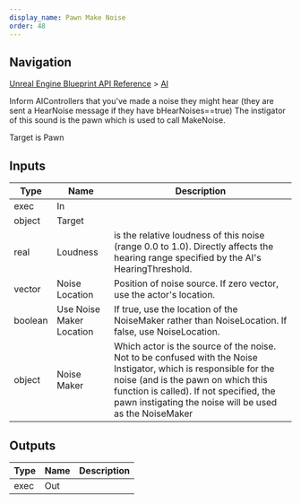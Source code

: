 ```yaml
---
display_name: Pawn Make Noise
order: 48
---
```

## Navigation

[Unreal Engine Blueprint API Reference](https://dev.epicgames.com/documentation/en-us/unreal-engine/BlueprintAPI) > [AI](https://dev.epicgames.com/documentation/en-us/unreal-engine/BlueprintAPI/AI)

Inform AIControllers that you've made a noise they might hear (they are sent a HearNoise message if they have bHearNoises==true)
The instigator of this sound is the pawn which is used to call MakeNoise.

Target is Pawn

## Inputs

| Type | Name | Description |
| --- | --- | --- |
| exec | In |  |
| object | Target |  |
| real | Loudness | is the relative loudness of this noise (range 0.0 to 1.0). Directly affects the hearing range specified by the AI's HearingThreshold. |
| vector | Noise Location | Position of noise source. If zero vector, use the actor's location. |
| boolean | Use Noise Maker Location | If true, use the location of the NoiseMaker rather than NoiseLocation. If false, use NoiseLocation. |
| object | Noise Maker | Which actor is the source of the noise. Not to be confused with the Noise Instigator, which is responsible for the noise (and is the pawn on which this function is called). If not specified, the pawn instigating the noise will be used as the NoiseMaker |

## Outputs

| Type | Name | Description |
| --- | --- | --- |
| exec | Out |  |
